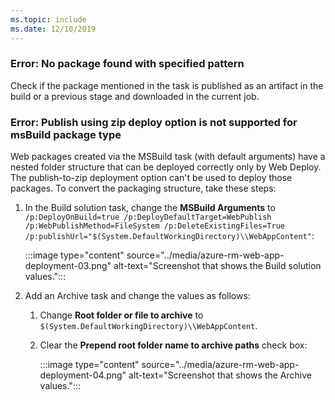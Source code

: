 ```yaml
---
ms.topic: include
ms.date: 12/10/2019
---
```


### Error: No package found with specified pattern

Check if the package mentioned in the task is published as an artifact in the build or a previous stage and downloaded in the current job.

### Error: Publish using zip deploy option is not supported for msBuild package type

Web packages created via the MSBuild task (with default arguments) have a nested folder structure that can be deployed correctly only by Web Deploy. The publish-to-zip deployment option can't be used to deploy those packages. To convert the packaging structure, take these steps: 

1. In the Build solution task, change the **MSBuild Arguments** to
`/p:DeployOnBuild=true /p:DeployDefaultTarget=WebPublish /p:WebPublishMethod=FileSystem /p:DeleteExistingFiles=True /p:publishUrl="$(System.DefaultWorkingDirectory)\\WebAppContent"`:

   :::image type="content" source="../media/azure-rm-web-app-deployment-03.png" alt-text="Screenshot that shows the Build solution values.":::

1. Add an Archive task and change the values as follows:
   1. Change **Root folder or file to archive** to
    `$(System.DefaultWorkingDirectory)\\WebAppContent`.
    
   1. Clear the **Prepend root folder name to archive paths** check box:
   
      :::image type="content" source="../media/azure-rm-web-app-deployment-04.png" alt-text="Screenshot that shows the Archive values.":::
       
